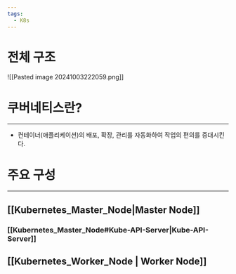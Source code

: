 ```yaml
---
tags:
  - K8s
---
```


# 전체 구조

![[Pasted image 20241003222059.png]]

# 쿠버네티스란?
---
- 컨테이너(애플리케이션)의 배포, 확장, 관리를 자동화하여 작업의 편의를 증대시킨다.

# 주요 구성
---
## [[Kubernetes_Master_Node|Master Node]]

### [[Kubernetes_Master_Node#Kube-API-Server|Kube-API-Server]]


## [[Kubernetes_Worker_Node | Worker Node]]

